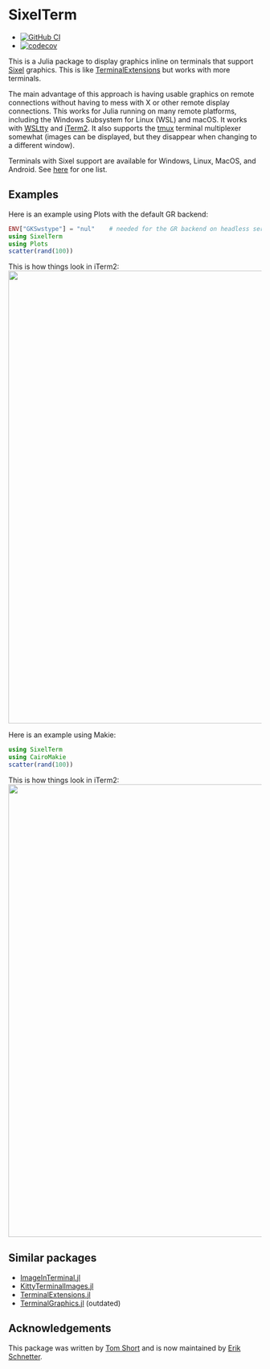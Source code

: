 # SixelTerm

* [![GitHub
  CI](https://github.com/eschnett/SixelTerm.jl/workflows/CI/badge.svg)](https://github.com/eschnett/SixelTerm.jl/actions)
* [![codecov](https://codecov.io/gh/eschnett/SixelTerm.jl/branch/master/graph/badge.svg?token=6JBYLRAD2X)](https://codecov.io/gh/eschnett/SixelTerm.jl)

This is a Julia package to display graphics inline on terminals that
support [Sixel](https://en.wikipedia.org/wiki/Sixel) graphics. This is
like
[TerminalExtensions](https://github.com/Keno/TerminalExtensions.jl)
but works with more terminals.

The main advantage of this approach is having usable graphics on remote 
connections without having to mess with X or other remote display
connections. This works for Julia running on many remote platforms, 
including the Windows Subsystem for Linux (WSL) and macOS. It works with
[WSLtty](https://github.com/mintty/wsltty) and [iTerm2](https://iterm2.com).
It also supports the [tmux](tmux.github.io) terminal multiplexer somewhat
(images can be displayed, but they disappear when changing to a different window).

Terminals with Sixel support are available for Windows, Linux, MacOS, and Android. 
See [here](https://github.com/saitoha/libsixel/blob/master/README.md#terminal-requirements)
for one list.

## Examples

Here is an example using Plots with the default GR backend:

```julia
ENV["GKSwstype"] = "nul"    # needed for the GR backend on headless servers
using SixelTerm
using Plots
scatter(rand(100))
```

This is how things look in iTerm2:
<img src="https://raw.githubusercontent.com/eschnett/SixelTerm.jl/master/demo.png" width=900px></img>

Here is an example using Makie:
```julia
using SixelTerm
using CairoMakie
scatter(rand(100))
```

This is how things look in iTerm2:
<img src="https://raw.githubusercontent.com/eschnett/SixelTerm.jl/master/demo-makie.png" width=900px></img>

## Similar packages

* [ImageInTerminal.jl](https://github.com/JuliaImages/ImageInTerminal.jl)
* [KittyTerminalImages.jl](https://github.com/simonschoelly/KittyTerminalImages.jl)
* [TerminalExtensions.jl](https://github.com/Keno/TerminalExtensions.jl)
* [TerminalGraphics.jl](https://github.com/m-j-w/TerminalGraphics.jl) (outdated)

## Acknowledgements

This package was written by [Tom Short](https://github.com/tshort) and
is now maintained by [Erik Schnetter](https://github.com/eschnett).
